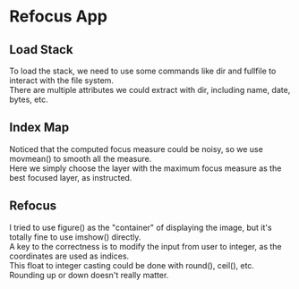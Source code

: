 # Refocus App
## Load Stack
To load the stack, we need to use some commands like dir and fullfile to interact with the file system.  
There are multiple attributes we could extract with dir, including name, date, bytes, etc.  

## Index Map
Noticed that the computed focus measure could be noisy, so we use movmean() to smooth all the measure.  
Here we simply choose the layer with the maximum focus measure as the best focused layer, as instructed.  

## Refocus
I tried to use figure() as the "container" of displaying the image, but it's totally fine to use imshow() directly.  
A key to the correctness is to modify the input from user to integer, as the coordinates are used as indices.  
This float to integer casting could be done with round(), ceil(), etc.  
Rounding up or down doesn't really matter.  
